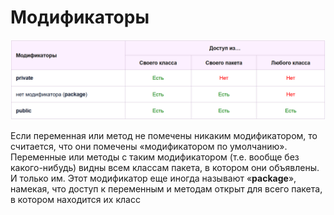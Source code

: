 # Модификаторы

![Модификаторы](.gitbook/assets/изображение.png)

Если переменная или метод не помечены никаким модификатором, то считается, что они помечены «модификатором по умолчанию». Переменные или методы с таким модификатором (т.е. вообще без какого-нибудь) видны всем классам пакета, в котором они объявлены. И только им. Этот модификатор еще иногда называют «**package**», намекая, что доступ к переменным и методам открыт для всего пакета, в котором находится их класс
